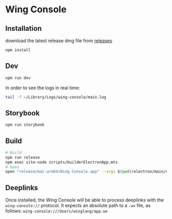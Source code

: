 # Wing Console

## Installation

download the latest release dmg file from [releases](https://github.com/winglang/console/releases)

```sh
npm install
```

## Dev

```sh
npm run dev
```

In order to see the logs in real time:

```sh
tail -f ~/Library/Logs/wing-console/main.log
```

## Storybook

```sh
npm run storybook
```

## Build

```sh
# Build
npm run release
npm exec vite-node scripts/builderElectronApp.mts
# Open
open "release/mac-arm64/Wing Console.app" --args $(pwd)/electron/main/demo.wx
```

## Deeplinks

Once installed, the Wing Console will be able to process deeplinks with the `wing-console://` protocol. It expects an absolute path to a `.wx` file, as follows: `wing-console:///Users/winglang/app.wx`
